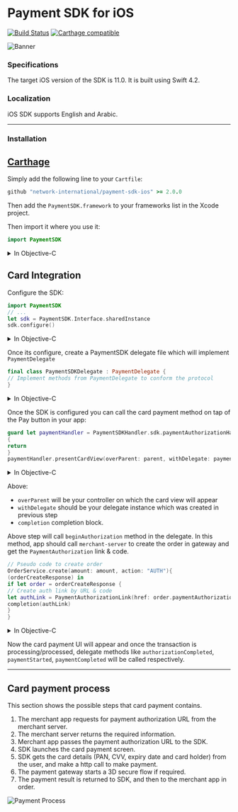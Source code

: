 # Payment SDK for iOS

[![Build Status](https://travis-ci.com/network-international/payment-sdk-ios.svg?branch=master)](https://travis-ci.com/network-international/payment-sdk-ios)
[![Carthage compatible](https://img.shields.io/badge/Carthage-compatible-4BC51D.svg?style=flat)](https://github.com/Carthage/Carthage)

![Banner](assets/banner.jpg)

### Specifications
The target iOS version of the SDK is 11.0. It is built using Swift 4.2.

### Localization
iOS SDK supports English and Arabic.

***
### Installation
## [Carthage](http://github.com/Carthage/Carthage)
Simply add the following line to your `Cartfile`:
```ruby
github "network-international/payment-sdk-ios" >= 2.0.0
```
Then add the `PaymentSDK.framework` to your frameworks list in the Xcode project.

Then import it where you use it:

```swift
import PaymentSDK
```

<details>
<summary>In Objective-C</summary>

```objective-c
#import <PaymentSDK/PaymentSDK.h>
```
***
</details>

## Card Integration
Configure the SDK:

```swift
import PaymentSDK
// ...
let sdk = PaymentSDK.Interface.sharedInstance
sdk.configure()
```

<details>
<summary>In Objective-C</summary>

```objective-c
#import <PaymentSDK/PaymentSDK.h>
// ...
Interface *sdk = [Interface sharedInstance];
[_sdk configure];

```
</details>

Once its configure, create a PaymentSDK delegate file which will implement `PaymentDelegate`

```swift
final class PaymentSDKDelegate : PaymentDelegate {
// Implement methods from PaymentDelegate to conform the protocol
}
```

<details>
<summary>In Objective-C</summary>

```objective-c
@interface PaymentSDKDelegate : NSObject <PaymentDelegate>
@end
```
</details>

Once the SDK is configured you can call the card payment method on tap of the Pay button in your app:

```swift
guard let paymentHandler = PaymentSDKHandler.sdk.paymentAuthorizationHandler else
{
return
}
paymentHandler.presentCardView(overParent: parent, withDelegate: paymentDelegate, completion: completion)
```

<details>
<summary>In Objective-C</summary>

```objective-c

PaymentAuthorizationHandler *paymentHandler = handler.sdk.paymentAuthorizationHandler;
if (paymentHandler == nil) { return; }
[paymentHandler presentCardViewWithOverParent:parent withDelegate:delegate completion:completionBlock];

```
</details>

Above:
- `overParent` will be your controller on which the card view will appear
- `withDelegate` should be your delegate instance which was created in previous step
- `completion` completion block.

Above step will call `beginAuthorization` method in the delegate. In this method, app should call `merchant-server` to create the order in gateway and get the `PaymentAuthorization` link & code.

```swift
// Pseudo code to create order
OrderService.create(amount: amount, action: "AUTH"){
(orderCreateResponse) in
if let order = orderCreateResponse {
// Create auth link by URL & code
let authLink = PaymentAuthorizationLink(href: order.paymentAuthorizationUrl, code: order.code)
completion(authLink)
}
}
```
<details>
<summary>In Objective-C</summary>

```objective-c
[OrderService create: amount withAction: @"AUTH" withCompletion:^(OrderResponse * _Nonnull order, NSError * _Nonnull error) {
if (error == nil) {
if (order) {
PaymentAuthorizationLink *authLink = [[PaymentAuthorizationLink alloc]initWithHref:order.paymentAuthorizationUrl code:order.code];
completion(authLink);
}
} else {
NSLog(@"Failed to get authorization link with error : %@", error);
completion(nil);
s}
}];

```
</details>


Now the card payment UI will appear and once the transaction is processing/processed, delegate methods like `authorizationCompleted`, `paymentStarted`, `paymentCompleted` will be called respectively.
***

## Card payment process
This section shows the possible steps that card payment contains.

1. The merchant app requests for payment authorization URL from the merchant server.
2. The merchant server returns the required information.
3. Merchant app passes the payment authorization URL to the SDK.
4. SDK launches the card payment screen.
5. SDK gets the card details (PAN, CVV, expiry date and card holder) from the user, and make a http call to make payment.
6. The payment gateway starts a 3D secure flow if required.
7. The payment result is returned to SDK, and then to the merchant app in order.

![Payment Process](assets/payment_process.png)
